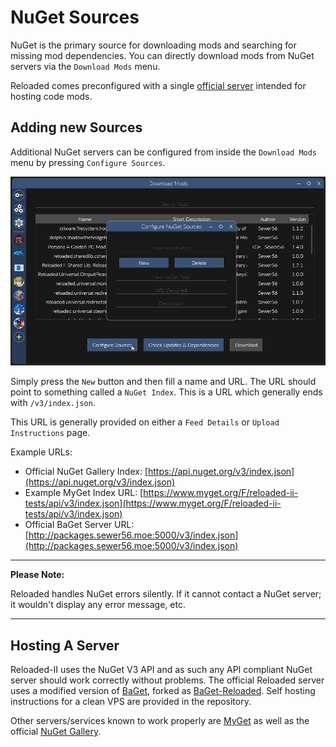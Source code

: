 # NuGet Sources

NuGet is the primary source for downloading mods and searching for missing mod dependencies.
You can directly download mods from NuGet servers via the `Download Mods` menu.

Reloaded comes preconfigured with a single [official server](http://packages.sewer56.moe:5000/home) intended for hosting code mods.

## Adding new Sources

Additional NuGet servers can be configured from inside the `Download Mods` menu by pressing `Configure Sources`.

![](./Images/NewNugetFeed.png)

Simply press the `New` button and then fill a name and URL. The URL should point to something called a `NuGet Index`. This is a URL which generally ends with `/v3/index.json`.

This URL is generally provided on either a `Feed Details` or `Upload Instructions` page.

Example URLs:

- Official NuGet Gallery Index: [https://api.nuget.org/v3/index.json](https://api.nuget.org/v3/index.json)
- Example MyGet Index URL: [https://www.myget.org/F/reloaded-ii-tests/api/v3/index.json](https://www.myget.org/F/reloaded-ii-tests/api/v3/index.json)
- Official BaGet Server URL: [http://packages.sewer56.moe:5000/v3/index.json](http://packages.sewer56.moe:5000/v3/index.json)

------------
**Please Note:**

Reloaded handles NuGet errors silently. If it cannot contact a NuGet server; it wouldn't display any error message, etc.

------------

## Hosting A Server

Reloaded-II uses the NuGet V3 API and as such any API compliant NuGet server should work correctly without problems. The official Reloaded server uses a modified version of [BaGet](https://github.com/loic-sharma/BaGet), forked as [BaGet-Reloaded](https://github.com/Sewer56/BaGet-ReloadedII). Self hosting instructions for a clean VPS are provided in the repository.

Other servers/services known to work properly are [MyGet](https://www.myget.org) as well as the official [NuGet Gallery](https://github.com/NuGet/NuGetGallery).